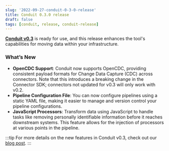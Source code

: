 ```yaml
---
slug: '2022-09-27-conduit-0-3-0-release'
title: Conduit 0.3.0 release
draft: false
tags: [conduit, release, conduit-release]
---
```


[**Conduit v0.3**](https://github.com/ConduitIO/conduit/releases/tag/v0.3.0) is ready for use, and this release enhances the tool's capabilities for moving data within your infrastructure.

<!--truncate-->

### What’s New

- **OpenCDC Support**: Conduit now supports OpenCDC, providing consistent payload formats for Change Data Capture (CDC) across connectors. Note that this introduces a breaking change in the Connector SDK; connectors not updated for v0.3 will only work with v0.2.
- **Pipeline Configuration File**: You can now configure pipelines using a static YAML file, making it easier to manage and version control your pipeline configurations.
- **JavaScript Processors**: Transform data using JavaScript to handle tasks like removing personally identifiable information before it reaches downstream systems. This feature allows for the injection of processors at various points in the pipeline.

:::tip
For more details on the new features in Conduit v0.3, check out our [blog post](https://meroxa.com/blog/conduit-0.3/).
:::
